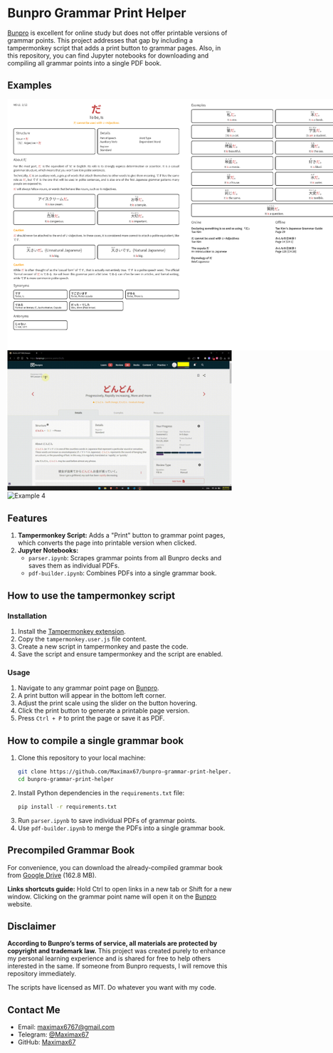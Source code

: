 # Bunpro Grammar Print Helper

[Bunpro](https://bunpro.jp) is excellent for online study but does not offer printable versions of grammar points. This project addresses that gap by including a tampermonkey script that adds a print button to grammar pages. Also, in this repository, you can find Jupyter notebooks for downloading and compiling all grammar points into a single PDF book.

## Examples

<div style="display: flex;">
    <img src="images/example-1.png" alt="Example 1" style="width: 400px;">
    <img src="images/example-2.png" alt="Example 2" style="width: 400px;">
</div>

<img src="images/example-3.gif" alt="Example 3">
<img src="images/example-4.gif" alt="Example 4">

## Features

1. **Tampermonkey Script:** Adds a "Print" button to grammar point pages, which converts the page into printable version when clicked.
2. **Jupyter Notebooks:**
    * `parser.ipynb`: Scrapes grammar points from all Bunpro decks and saves them as individual PDFs.
    * `pdf-builder.ipynb`: Combines PDFs into a single grammar book.

## How to use the tampermonkey script
### Installation

1. Install the [Tampermonkey extension](https://www.tampermonkey.net/).
2. Copy the `tampermonkey.user.js` file content.
3. Create a new script in tampermonkey and paste the code.
4. Save the script and ensure tampermonkey and the script are enabled.

### Usage

1. Navigate to any grammar point page on [Bunpro](https://bunpro.jp).
2. A print button will appear in the bottom left corner.
3. Adjust the print scale using the slider on the button hovering.
4. Click the print button to generate a printable page version.
5. Press `Ctrl + P` to print the page or save it as PDF.

## How to compile a single grammar book

1. Clone this repository to your local machine:
    ```bash
    git clone https://github.com/Maximax67/bunpro-grammar-print-helper.git
    cd bunpro-grammar-print-helper
    ```
2. Install Python dependencies in the `requirements.txt` file:
    ```bash
    pip install -r requirements.txt
    ```
3. Run `parser.ipynb` to save individual PDFs of grammar points.
4. Use `pdf-builder.ipynb` to merge the PDFs into a single grammar book.

## Precompiled Grammar Book

For convenience, you can download the already-compiled grammar book from [Google Drive](https://drive.google.com/file/d/1EaRQ_VJb9leiTCH1dkemY4pdHHFV1Y8y/view?usp=sharing) (162.8 MB).

**Links shortcuts guide:** Hold Ctrl to open links in a new tab or Shift for a new window. Clicking on the grammar point name will open it on the [Bunpro](https://bunpro.jp) website.

## Disclaimer

**According to Bunpro’s terms of service, all materials are protected by copyright and trademark law.** This project was created purely to enhance my personal learning experience and is shared for free to help others interested in the same. If someone from Bunpro requests, I will remove this repository immediately.

The scripts have licensed as MIT. Do whatever you want with my code.

## Contact Me

* Email: maximax6767@gmail.com
* Telegram: [@Maximax67](https://t.me/Maximax67)
* GitHub: [Maximax67](https://github.com/Maximax67)
